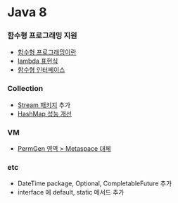 # Java 8
### 함수형 프로그래밍 지원
* [함수형 프로그래밍이란](https://github.com/JisooOh94/study/blob/master/%5BJava%5D%20%ED%95%A8%EC%88%98%ED%98%95%20%ED%94%84%EB%A1%9C%EA%B7%B8%EB%9E%98%EB%B0%8D.md)
* [lambda 표현식](https://github.com/JisooOh94/study/blob/master/JAVA%EC%9D%98%20%EC%A0%95%EC%84%9D/Content/5.%20%EB%9E%8C%EB%8B%A4%EC%8B%9D.md)
* [함수형 인터페이스](https://github.com/JisooOh94/study/blob/master/JAVA%EC%9D%98%20%EC%A0%95%EC%84%9D/Content/5.2.%20%EB%9E%8C%EB%8B%A4%EC%8B%9D%20%ED%99%9C%EC%9A%A9.md)

### Collection
* [Stream 패키지](https://github.com/JisooOh94/study/blob/master/JAVA%EC%9D%98%20%EC%A0%95%EC%84%9D/Content/6.%20%EC%8A%A4%ED%8A%B8%EB%A6%BC.md) 추가
* [HashMap 성능 개선](https://github.com/JisooOh94/study/blob/master/%5BJava%5D%20HashMap%20Internal.md)

### VM
* [PermGen 영역 > Metaspace 대체](https://github.com/JisooOh94/study/blob/master/Java%20GC/1.%20Java%20GC%20%EA%B0%9C%EC%9A%94.md#%EA%B8%B0%ED%83%80-permanent-generation-%EC%98%81%EC%97%AD)

### etc
* DateTime package, Optional, CompletableFuture 추가
* interface 에 default, static 메서드 추가